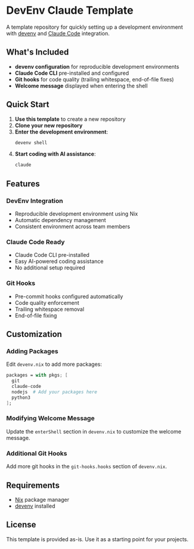# DevEnv Claude Template

A template repository for quickly setting up a development environment with [devenv](https://devenv.sh/) and [Claude Code](https://docs.anthropic.com/en/docs/claude-code) integration.

## What's Included

- **devenv configuration** for reproducible development environments
- **Claude Code CLI** pre-installed and configured
- **Git hooks** for code quality (trailing whitespace, end-of-file fixes)
- **Welcome message** displayed when entering the shell

## Quick Start

1. **Use this template** to create a new repository
2. **Clone your new repository**
3. **Enter the development environment**:
   ```bash
   devenv shell
   ```
4. **Start coding with AI assistance**:
   ```bash
   claude
   ```

## Features

### DevEnv Integration
- Reproducible development environment using Nix
- Automatic dependency management
- Consistent environment across team members

### Claude Code Ready
- Claude Code CLI pre-installed
- Easy AI-powered coding assistance
- No additional setup required

### Git Hooks
- Pre-commit hooks configured automatically
- Code quality enforcement
- Trailing whitespace removal
- End-of-file fixing

## Customization

### Adding Packages
Edit `devenv.nix` to add more packages:
```nix
packages = with pkgs; [
  git
  claude-code
  nodejs  # Add your packages here
  python3
];
```

### Modifying Welcome Message
Update the `enterShell` section in `devenv.nix` to customize the welcome message.

### Additional Git Hooks
Add more git hooks in the `git-hooks.hooks` section of `devenv.nix`.

## Requirements

- [Nix](https://nixos.org/download) package manager
- [devenv](https://devenv.sh/getting-started/) installed

## License

This template is provided as-is. Use it as a starting point for your projects.
